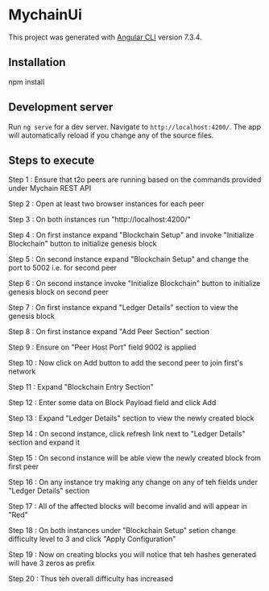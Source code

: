 # MychainUi

This project was generated with [Angular CLI](https://github.com/angular/angular-cli) version 7.3.4.

## Installation
npm install

## Development server

Run `ng serve` for a dev server. Navigate to `http://localhost:4200/`. The app will automatically reload if you change any of the source files.

## Steps to execute
 
Step 1  : Ensure that t2o peers are running based on the commands provided under Mychain REST API

Step 2  : Open at least two browser instances for each peer

Step 3  : On both instances run "http://localhost:4200/"

Step 4  : On first instance expand "Blockchain Setup" and invoke "Initialize Blockchain" button to initialize genesis block

Step 5  : On second instance expand "Blockchain Setup" and change the port to 5002 i.e. for second peer 

Step 6  : On second instance invoke "Initialize Blockchain" button to initialize genesis block on second peer

Step 7  : On first instance expand "Ledger Details" section to view the genesis block

Step 8  : On first instance expand "Add Peer Section" section

Step 9  : Ensure on "Peer Host Port" field 9002 is applied

Step 10 : Now click on Add button to add the second peer to join first's network

Step 11 : Expand "Blockchain Entry Section"

Step 12 : Enter some data on Block Payload field and click Add

Step 13 : Expand "Ledger Details" section to view the newly created block

Step 14 : On second instance, click refresh link next to "Ledger Details" section and expand it

Step 15 : On second instance will be able view the newly created block from first peer

Step 16 : On any instance try making any change on any of teh fields under "Ledger Details" section 

Step 17 : All of the affected blocks will become invalid and will appear in "Red"

Step 18 : On both instances under "Blockchain Setup" setion change difficulty level to 3 and click "Apply Configuration"

Step 19 : Now on creating blocks you will notice that teh hashes generated will have 3 zeros as prefix

Step 20 : Thus teh overall difficulty has increased

